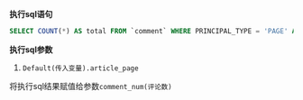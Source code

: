 <p class="panel-title"><b>执行sql语句</b></p>

```sql
SELECT COUNT(*) AS total FROM `comment` WHERE PRINCIPAL_TYPE = 'PAGE' AND CONTENT <> '<p><del>该评论已删除</del></p>' AND PRINCIPAL_ID = ?
```

<p class="panel-title"><b>执行sql参数</b></p>

1. `Default(传入变量).article_page`

将执行sql结果赋值给参数`comment_num(评论数)`
